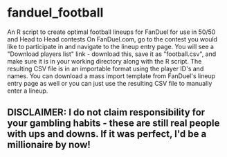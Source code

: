 # fanduel_football
An R script to create optimal football lineups for FanDuel for use in 50/50 and Head to Head contests
On FanDuel.com, go to the contest you would like to participate in and navigate to the lineup entry page. You will see a "Download players list" link - download this, save it as "football.csv", and make sure it is in your working directory along with the R script.
The resulting CSV file is in an importable format using the player ID's and names. You can download a mass import template from FanDuel's lineup entry page as well or you can just use the resulting CSV file to manually enter a lineup.
## DISCLAIMER: I do not claim responsibility for your gambling habits - these are still real people with ups and downs. If it was perfect, I'd be a millionaire by now!
